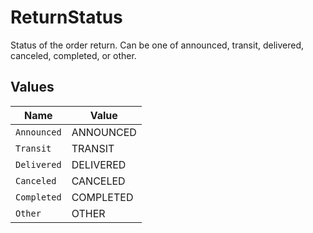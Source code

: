 # ReturnStatus

Status of the order return. Can be one of announced, transit, delivered, canceled, completed, or other.


## Values

| Name        | Value       |
| ----------- | ----------- |
| `Announced` | ANNOUNCED   |
| `Transit`   | TRANSIT     |
| `Delivered` | DELIVERED   |
| `Canceled`  | CANCELED    |
| `Completed` | COMPLETED   |
| `Other`     | OTHER       |